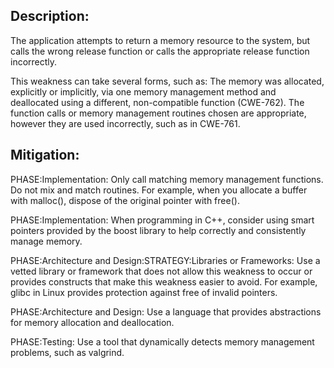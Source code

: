 ## Description:

The application attempts to return a memory resource to the system, but calls the wrong release function or calls the appropriate release function incorrectly.

This weakness can take several forms, such as: The memory was allocated, explicitly or implicitly, via one memory management method and deallocated using a different, non-compatible function (CWE-762). The function calls or memory management routines chosen are appropriate, however they are used incorrectly, such as in CWE-761.

## Mitigation:


PHASE:Implementation:
Only call matching memory management functions. Do not mix and match routines. For example, when you allocate a buffer with malloc(), dispose of the original pointer with free().

PHASE:Implementation:
When programming in C++, consider using smart pointers provided by the boost library to help correctly and consistently manage memory.

PHASE:Architecture and Design:STRATEGY:Libraries or Frameworks:
Use a vetted library or framework that does not allow this weakness to occur or provides constructs that make this weakness easier to avoid. For example, glibc in Linux provides protection against free of invalid pointers.

PHASE:Architecture and Design:
Use a language that provides abstractions for memory allocation and deallocation.

PHASE:Testing:
Use a tool that dynamically detects memory management problems, such as valgrind.

